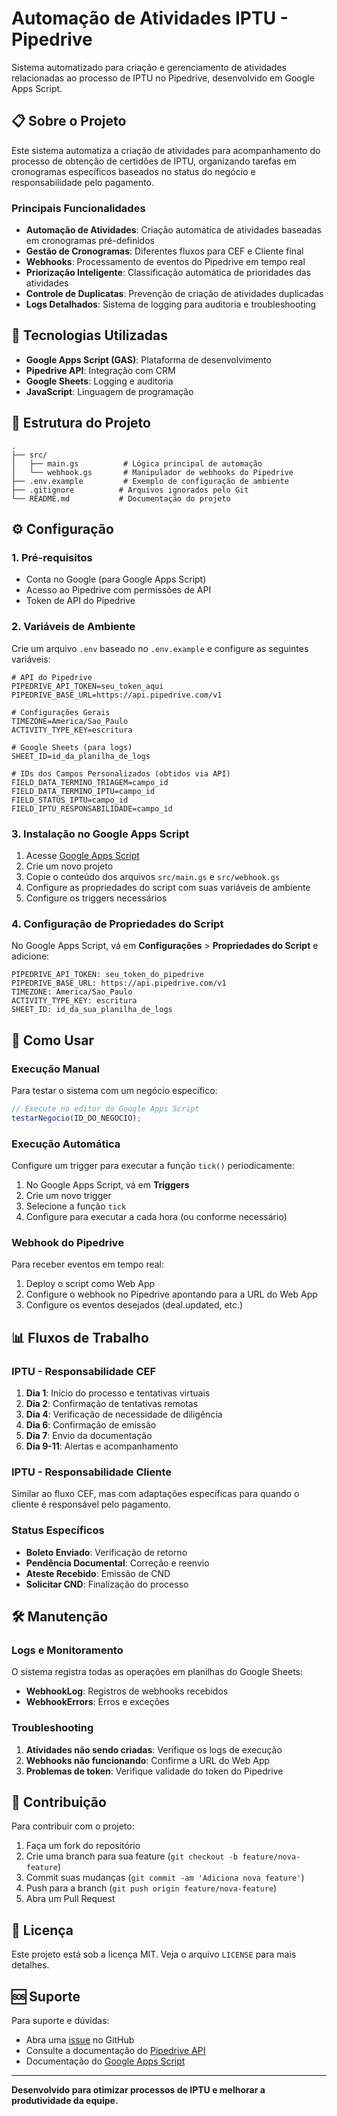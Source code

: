 # Automação de Atividades IPTU - Pipedrive

Sistema automatizado para criação e gerenciamento de atividades relacionadas ao processo de IPTU no Pipedrive, desenvolvido em Google Apps Script.

## 📋 Sobre o Projeto

Este sistema automatiza a criação de atividades para acompanhamento do processo de obtenção de certidões de IPTU, organizando tarefas em cronogramas específicos baseados no status do negócio e responsabilidade pelo pagamento.

### Principais Funcionalidades

- **Automação de Atividades**: Criação automática de atividades baseadas em cronogramas pré-definidos
- **Gestão de Cronogramas**: Diferentes fluxos para CEF e Cliente final
- **Webhooks**: Processamento de eventos do Pipedrive em tempo real
- **Priorização Inteligente**: Classificação automática de prioridades das atividades
- **Controle de Duplicatas**: Prevenção de criação de atividades duplicadas
- **Logs Detalhados**: Sistema de logging para auditoria e troubleshooting

## 🚀 Tecnologias Utilizadas

- **Google Apps Script (GAS)**: Plataforma de desenvolvimento
- **Pipedrive API**: Integração com CRM
- **Google Sheets**: Logging e auditoria
- **JavaScript**: Linguagem de programação

## 📁 Estrutura do Projeto

```
.
├── src/
│   ├── main.gs          # Lógica principal de automação
│   └── webhook.gs       # Manipulador de webhooks do Pipedrive
├── .env.example         # Exemplo de configuração de ambiente
├── .gitignore          # Arquivos ignorados pelo Git
└── README.md           # Documentação do projeto
```

## ⚙️ Configuração

### 1. Pré-requisitos

- Conta no Google (para Google Apps Script)
- Acesso ao Pipedrive com permissões de API
- Token de API do Pipedrive

### 2. Variáveis de Ambiente

Crie um arquivo `.env` baseado no `.env.example` e configure as seguintes variáveis:

```env
# API do Pipedrive
PIPEDRIVE_API_TOKEN=seu_token_aqui
PIPEDRIVE_BASE_URL=https://api.pipedrive.com/v1

# Configurações Gerais
TIMEZONE=America/Sao_Paulo
ACTIVITY_TYPE_KEY=escritura

# Google Sheets (para logs)
SHEET_ID=id_da_planilha_de_logs

# IDs dos Campos Personalizados (obtidos via API)
FIELD_DATA_TERMINO_TRIAGEM=campo_id
FIELD_DATA_TERMINO_IPTU=campo_id
FIELD_STATUS_IPTU=campo_id
FIELD_IPTU_RESPONSABILIDADE=campo_id
```

### 3. Instalação no Google Apps Script

1. Acesse [Google Apps Script](https://script.google.com/)
2. Crie um novo projeto
3. Copie o conteúdo dos arquivos `src/main.gs` e `src/webhook.gs`
4. Configure as propriedades do script com suas variáveis de ambiente
5. Configure os triggers necessários

### 4. Configuração de Propriedades do Script

No Google Apps Script, vá em **Configurações** > **Propriedades do Script** e adicione:

```
PIPEDRIVE_API_TOKEN: seu_token_do_pipedrive
PIPEDRIVE_BASE_URL: https://api.pipedrive.com/v1
TIMEZONE: America/Sao_Paulo
ACTIVITY_TYPE_KEY: escritura
SHEET_ID: id_da_sua_planilha_de_logs
```

## 🔧 Como Usar

### Execução Manual

Para testar o sistema com um negócio específico:

```javascript
// Execute no editor do Google Apps Script
testarNegocio(ID_DO_NEGOCIO);
```

### Execução Automática

Configure um trigger para executar a função `tick()` periodicamente:

1. No Google Apps Script, vá em **Triggers**
2. Crie um novo trigger
3. Selecione a função `tick`
4. Configure para executar a cada hora (ou conforme necessário)

### Webhook do Pipedrive

Para receber eventos em tempo real:

1. Deploy o script como Web App
2. Configure o webhook no Pipedrive apontando para a URL do Web App
3. Configure os eventos desejados (deal.updated, etc.)

## 📊 Fluxos de Trabalho

### IPTU - Responsabilidade CEF

1. **Dia 1**: Início do processo e tentativas virtuais
2. **Dia 2**: Confirmação de tentativas remotas
3. **Dia 4**: Verificação de necessidade de diligência
4. **Dia 6**: Confirmação de emissão
5. **Dia 7**: Envio da documentação
6. **Dia 9-11**: Alertas e acompanhamento

### IPTU - Responsabilidade Cliente

Similar ao fluxo CEF, mas com adaptações específicas para quando o cliente é responsável pelo pagamento.

### Status Específicos

- **Boleto Enviado**: Verificação de retorno
- **Pendência Documental**: Correção e reenvio
- **Ateste Recebido**: Emissão de CND
- **Solicitar CND**: Finalização do processo

## 🛠️ Manutenção

### Logs e Monitoramento

O sistema registra todas as operações em planilhas do Google Sheets:

- **WebhookLog**: Registros de webhooks recebidos
- **WebhookErrors**: Erros e exceções

### Troubleshooting

1. **Atividades não sendo criadas**: Verifique os logs de execução
2. **Webhooks não funcionando**: Confirme a URL do Web App
3. **Problemas de token**: Verifique validade do token do Pipedrive

## 🤝 Contribuição

Para contribuir com o projeto:

1. Faça um fork do repositório
2. Crie uma branch para sua feature (`git checkout -b feature/nova-feature`)
3. Commit suas mudanças (`git commit -am 'Adiciona nova feature'`)
4. Push para a branch (`git push origin feature/nova-feature`)
5. Abra um Pull Request

## 📝 Licença

Este projeto está sob a licença MIT. Veja o arquivo `LICENSE` para mais detalhes.

## 🆘 Suporte

Para suporte e dúvidas:

- Abra uma [issue](https://github.com/mcemy/Atividades-de-IPTU/issues) no GitHub
- Consulte a documentação do [Pipedrive API](https://developers.pipedrive.com/docs/api/v1)
- Documentação do [Google Apps Script](https://developers.google.com/apps-script)

---

**Desenvolvido para otimizar processos de IPTU e melhorar a produtividade da equipe.**